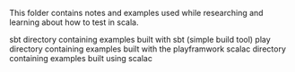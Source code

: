 This folder contains notes and examples used while researching and learning about how to test in scala.

sbt
  directory containing examples built with sbt (simple build tool)
play
  directory containing examples built with the playframwork
scalac
  directory containing examples built using scalac
